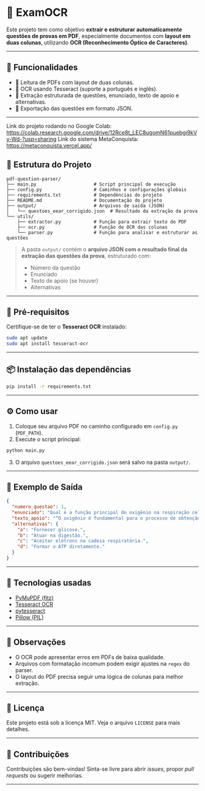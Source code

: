 # 🧠 ExamOCR

Este projeto tem como objetivo **extrair e estruturar automaticamente questões de provas em PDF**, especialmente documentos com **layout em duas colunas**, utilizando **OCR (Reconhecimento Óptico de Caracteres)**.

---


## 🚀 Funcionalidades

- 📄 Leitura de PDFs com layout de duas colunas.
- 🤖 OCR usando Tesseract (suporte a português e inglês).
- 🧠 Extração estruturada de questões, enunciado, texto de apoio e alternativas.
- 💾 Exportação das questões em formato JSON.

---

Link do projeto rodando no Google Colab: https://colab.research.google.com/drive/12Rce8t_LEC8ugomN61puebgi9kVy-Wd-?usp=sharing
Link do sistema MetaConquista: https://metaconquista.vercel.app/

## 📂 Estrutura do Projeto

```
pdf-question-parser/
├── main.py                     # Script principal de execução
├── config.py                   # Caminhos e configurações globais
├── requirements.txt            # Dependências do projeto
├── README.md                   # Documentação do projeto
├── output/                     # Arquivos de saída (JSON)
│   └── questoes_eear_corrigido.json  # Resultado da extração da prova
└── utils/
    ├── extractor.py            # Função para extrair texto do PDF
    ├── ocr.py                  # Função de OCR das colunas
    └── parser.py               # Função para analisar e estruturar as questões
```

> A pasta `output/` contém o **arquivo JSON com o resultado final da extração das questões da prova**, estruturado com:
> - Número da questão
> - Enunciado
> - Texto de apoio (se houver)
> - Alternativas

---

## 🧪 Pré-requisitos

Certifique-se de ter o **Tesseract OCR** instalado:

```bash
sudo apt update
sudo apt install tesseract-ocr
```

---

## 📦 Instalação das dependências

```bash
pip install -r requirements.txt
```

---

## ⚙️ Como usar

1. Coloque seu arquivo PDF no caminho configurado em `config.py` (`PDF_PATH`).
2. Execute o script principal:

```bash
python main.py
```

3. O arquivo `questoes_eear_corrigido.json` será salvo na pasta `output/`.

---

## 📄 Exemplo de Saída

```json
{
  "numero_questao": 1,
  "enunciado": "Qual é a função principal do oxigênio na respiração celular?",
  "texto_apoio": "“O oxigênio é fundamental para o processo de obtenção de energia nas células...”",
  "alternativas": {
    "a": "Fornecer glicose.",
    "b": "Atuar na digestão.",
    "c": "Aceitar elétrons na cadeia respiratória.",
    "d": "Formar o ATP diretamente."
  }
}
```

---

## 🧠 Tecnologias usadas

- [PyMuPDF (fitz)](https://pymupdf.readthedocs.io/en/latest/)
- [Tesseract OCR](https://github.com/tesseract-ocr/tesseract)
- [pytesseract](https://pypi.org/project/pytesseract/)
- [Pillow (PIL)](https://pillow.readthedocs.io/)

---

## 📌 Observações

- O OCR pode apresentar erros em PDFs de baixa qualidade.
- Arquivos com formatação incomum podem exigir ajustes na `regex` do parser.
- O layout do PDF precisa seguir uma lógica de colunas para melhor extração.

---

## 📜 Licença

Este projeto está sob a licença MIT. Veja o arquivo `LICENSE` para mais detalhes.

---

## 🤝 Contribuições

Contribuições são bem-vindas! Sinta-se livre para abrir *issues*, propor *pull requests* ou sugerir melhorias.

---
